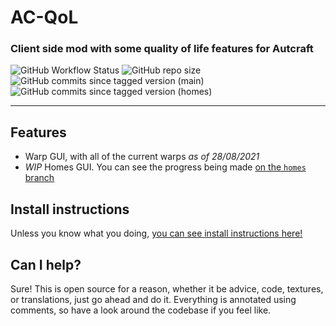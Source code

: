 # AC-QoL
### Client side mod with some quality of life features for Autcraft

![GitHub Workflow Status](https://img.shields.io/github/workflow/status/Stonewall0210/AC-QoL/build) ![GitHub repo size](https://img.shields.io/github/repo-size/Stonewall0210/AC-QoL) ![GitHub commits since tagged version (main)](https://img.shields.io/github/commits-since/Stonewall0210/AC-QoL/v1.1.0/main?label=%5Bmain%5D%20commits%20since%20main-1.1.0) ![GitHub commits since tagged version (homes)](https://img.shields.io/github/commits-since/Stonewall0210/AC-QoL/v1.0.0/homes?label=%5Bhomes%5D%20commits%20since%20main-1.0.0)

---

## Features

- Warp GUI, with all of the current warps *as of 28/08/2021*
- *WIP* Homes GUI. You can see the progress being made [on the `homes` branch](https://github.com/Stonewall0210/AC-QoL/tree/homes)

## Install instructions

Unless you know what you doing, [you can see install instructions here!](INSTALLINSTRUCTIONS.md)

## Can I help?

Sure! This is open source for a reason, whether it be advice, code, textures, or translations, just go ahead and do it. Everything is annotated using comments, so have a look around the codebase if you feel like.
